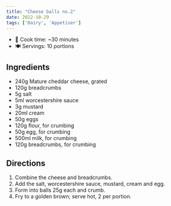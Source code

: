 ```yaml
---
title: "Cheese balls no.2"
date: 2022-10-29
tags: ['Dairy', 'Appetiser']
---
```


- 🍳 Cook time: ~30 minutes
- 🍽️  Servings: 10 portions

## Ingredients

- 240g Mature cheddar cheese, grated
- 120g breadcrumbs
- 5g salt
- 5ml worcestershire sauce
- 3g mustard
- 20ml cream
- 50g eggs
- 120g flour, for crumbing
- 50g egg, for crumbing
- 500ml milk, for crumbing
- 120g breadcrumbs, for crumbing

## Directions

1. Combine the cheese and breadcrumbs.
2. Add the salt, worcestershire sauce, mustard, cream and egg.
3. Form into balls 25g each and crumb.
4. Fry to a golden brown; serve hot, 2 per portion.
